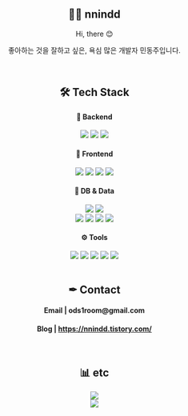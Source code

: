 <br/>

<h2 align="center"> 👩‍💻 nnindd </h2>

<p align="center">
Hi, there 😊
</p>
<p align="center">
좋아하는 것을 잘하고 싶은, 욕심 많은 개발자 민동주입니다.
</p>
<br/>

<h2 align="center">🛠 Tech Stack</h2>

<h4 align="center">🤖 Backend</h4>
<div align="center">
  <img src="https://img.shields.io/badge/Java-007396?style=for-the-badge&logo=Java&logoColor=white""/>
  <img src="https://img.shields.io/badge/Spring-6DB33F?style=for-the-badge&logo=Spring&logoColor=white"/>
  <img src="https://img.shields.io/badge/SpringBoot-6DB33F?style=for-the-badge&logo=SpringBoot&logoColor=white"/>
</div>

<h4 align="center">💎 Frontend</h4>
<div align="center">
  <img src="https://img.shields.io/badge/JavaScript-F7DF1E?style=for-the-badge&logo=Javascript&logoColor=black"/>
  <img src="https://img.shields.io/badge/Vue-4FC08D?style=for-the-badge&logo=Vue.js&logoColor=white"/>
  <img src="https://img.shields.io/badge/React-61DAFB?style=for-the-badge&logo=React&logoColor=white"/>
  <img src="http://img.shields.io/badge/-NextJS-000000?style=for-the-badge&logo=Next.js&logoColor=white"/>
</div>

<h4 align="center">💾 DB & Data</h4>
<div align="center">
  <img src="https://img.shields.io/badge/MySQL-4479A1?style=for-the-badge&logo=MySQL&logoColor=white"/>
  <img src="https://img.shields.io/badge/mongodb-47A248?style=for-the-badge&logo=mongodb&logoColor=white"/>
  <br/>
  <img src="https://img.shields.io/badge/python-3776AB?style=for-the-badge&logo=python&logoColor=white"/>
  <img src="https://img.shields.io/badge/apachespark-E25A1C?style=for-the-badge&logo=apachespark&logoColor=white"/>
  <img src="https://img.shields.io/badge/apachehadoop-66CCFF?style=for-the-badge&logo=apachehadoop&logoColor=black"/>
  <img src="https://img.shields.io/badge/pandas-150458?style=for-the-badge&logo=pandas&logoColor=white"/>
</div>

<h4 align="center">⚙️ Tools</h4>
<div align="center">
  <img src="https://img.shields.io/badge/figma-F24E1E?style=for-the-badge&logo=figma&logoColor=white"/>
  <img src="https://img.shields.io/badge/mattermost-0058CC?style=for-the-badge&logo=mattermost&logoColor=white"/>
  <img src="https://img.shields.io/badge/git-F05032?style=for-the-badge&logo=git&logoColor=white"/>
  <img src="https://img.shields.io/badge/jira-0052CC?style=for-the-badge&logo=jira&logoColor=white"/>
  <img src="https://img.shields.io/badge/notion-000000?style=for-the-badge&logo=notion&logoColor=white"/>
</div>

<br/>

<h2 align="center">✒ Contact </h2>
<h4 align="center">Email | ods1room@gmail.com</h4>
<h4 align="center">Blog | <a href="https://nnindd.tistory.com">https://nnindd.tistory.com/</a></h4>

<br/>
	
<h2 align="center">📊 etc</h2>
<div align="center">
    <div>
        <img src="https://github-readme-stats.vercel.app/api?username=nnindd&&show_icons=true&theme=transparent"/>
    </div>
    <div>
        <a href="https://solved.ac/joo7ya"><img align="center" src="http://mazassumnida.wtf/api/v2/generate_badge?boj=joo7ya" /></a> 
    </div>
</div>

<br/>

